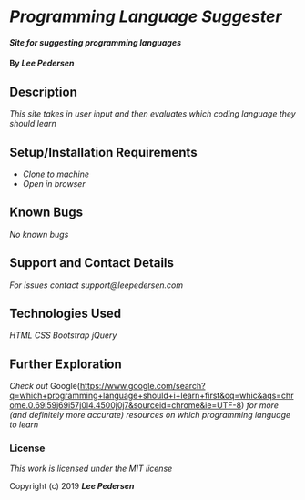# _Programming Language Suggester_

#### _Site for suggesting programming languages_

#### By _**Lee Pedersen**_

## Description

_This site takes in user input and then evaluates which coding language they should learn_

## Setup/Installation Requirements

* _Clone to machine_
* _Open in browser_

## Known Bugs

_No known bugs_

## Support and Contact Details

_For issues contact support@leepedersen.com_

## Technologies Used

_HTML_
_CSS_
_Bootstrap_
_jQuery_

## Further Exploration

_Check out_ Google(https://www.google.com/search?q=which+programming+language+should+i+learn+first&oq=whic&aqs=chrome.0.69i59j69i57j0l4.4500j0j7&sourceid=chrome&ie=UTF-8) _for more (and definitely more accurate) resources on which programming language to learn_

### License

*This work is licensed under the MIT license*

Copyright (c) 2019 **_Lee Pedersen_**
